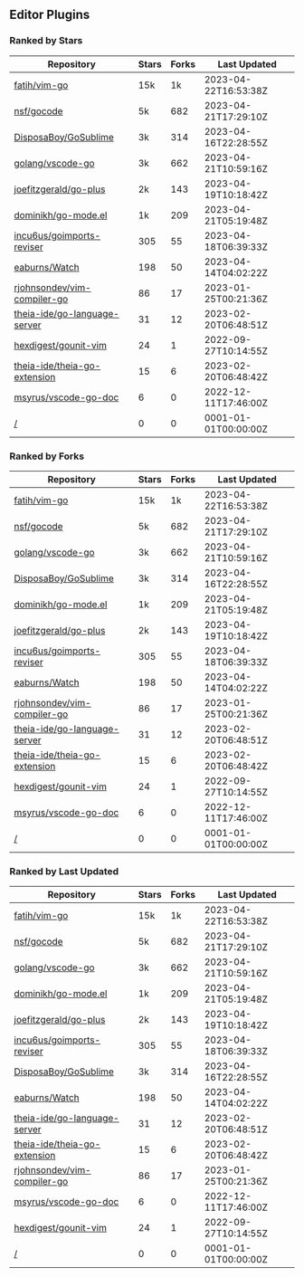 ## Editor Plugins

### Ranked by Stars

| Repository | Stars | Forks | Last Updated |
|------------|-------|-------|--------------|
| [fatih/vim-go](https://github.com/fatih/vim-go) | 15k | 1k | 2023-04-22T16:53:38Z |
| [nsf/gocode](https://github.com/nsf/gocode) | 5k | 682 | 2023-04-21T17:29:10Z |
| [DisposaBoy/GoSublime](https://github.com/DisposaBoy/GoSublime) | 3k | 314 | 2023-04-16T22:28:55Z |
| [golang/vscode-go](https://github.com/golang/vscode-go) | 3k | 662 | 2023-04-21T10:59:16Z |
| [joefitzgerald/go-plus](https://github.com/joefitzgerald/go-plus) | 2k | 143 | 2023-04-19T10:18:42Z |
| [dominikh/go-mode.el](https://github.com/dominikh/go-mode.el) | 1k | 209 | 2023-04-21T05:19:48Z |
| [incu6us/goimports-reviser](https://github.com/incu6us/goimports-reviser) | 305 | 55 | 2023-04-18T06:39:33Z |
| [eaburns/Watch](https://github.com/eaburns/Watch) | 198 | 50 | 2023-04-14T04:02:22Z |
| [rjohnsondev/vim-compiler-go](https://github.com/rjohnsondev/vim-compiler-go) | 86 | 17 | 2023-01-25T00:21:36Z |
| [theia-ide/go-language-server](https://github.com/theia-ide/go-language-server) | 31 | 12 | 2023-02-20T06:48:51Z |
| [hexdigest/gounit-vim](https://github.com/hexdigest/gounit-vim) | 24 | 1 | 2022-09-27T10:14:55Z |
| [theia-ide/theia-go-extension](https://github.com/theia-ide/theia-go-extension) | 15 | 6 | 2023-02-20T06:48:42Z |
| [msyrus/vscode-go-doc](https://github.com/msyrus/vscode-go-doc) | 6 | 0 | 2022-12-11T17:46:00Z |
| [/](https://github.com/golang/tools/blob/master/gopls/README.md) | 0 | 0 | 0001-01-01T00:00:00Z |

### Ranked by Forks

| Repository | Stars | Forks | Last Updated |
|------------|-------|-------|--------------|
| [fatih/vim-go](https://github.com/fatih/vim-go) | 15k | 1k | 2023-04-22T16:53:38Z |
| [nsf/gocode](https://github.com/nsf/gocode) | 5k | 682 | 2023-04-21T17:29:10Z |
| [golang/vscode-go](https://github.com/golang/vscode-go) | 3k | 662 | 2023-04-21T10:59:16Z |
| [DisposaBoy/GoSublime](https://github.com/DisposaBoy/GoSublime) | 3k | 314 | 2023-04-16T22:28:55Z |
| [dominikh/go-mode.el](https://github.com/dominikh/go-mode.el) | 1k | 209 | 2023-04-21T05:19:48Z |
| [joefitzgerald/go-plus](https://github.com/joefitzgerald/go-plus) | 2k | 143 | 2023-04-19T10:18:42Z |
| [incu6us/goimports-reviser](https://github.com/incu6us/goimports-reviser) | 305 | 55 | 2023-04-18T06:39:33Z |
| [eaburns/Watch](https://github.com/eaburns/Watch) | 198 | 50 | 2023-04-14T04:02:22Z |
| [rjohnsondev/vim-compiler-go](https://github.com/rjohnsondev/vim-compiler-go) | 86 | 17 | 2023-01-25T00:21:36Z |
| [theia-ide/go-language-server](https://github.com/theia-ide/go-language-server) | 31 | 12 | 2023-02-20T06:48:51Z |
| [theia-ide/theia-go-extension](https://github.com/theia-ide/theia-go-extension) | 15 | 6 | 2023-02-20T06:48:42Z |
| [hexdigest/gounit-vim](https://github.com/hexdigest/gounit-vim) | 24 | 1 | 2022-09-27T10:14:55Z |
| [msyrus/vscode-go-doc](https://github.com/msyrus/vscode-go-doc) | 6 | 0 | 2022-12-11T17:46:00Z |
| [/](https://github.com/golang/tools/blob/master/gopls/README.md) | 0 | 0 | 0001-01-01T00:00:00Z |

### Ranked by Last Updated

| Repository | Stars | Forks | Last Updated |
|------------|-------|-------|--------------|
| [fatih/vim-go](https://github.com/fatih/vim-go) | 15k | 1k | 2023-04-22T16:53:38Z |
| [nsf/gocode](https://github.com/nsf/gocode) | 5k | 682 | 2023-04-21T17:29:10Z |
| [golang/vscode-go](https://github.com/golang/vscode-go) | 3k | 662 | 2023-04-21T10:59:16Z |
| [dominikh/go-mode.el](https://github.com/dominikh/go-mode.el) | 1k | 209 | 2023-04-21T05:19:48Z |
| [joefitzgerald/go-plus](https://github.com/joefitzgerald/go-plus) | 2k | 143 | 2023-04-19T10:18:42Z |
| [incu6us/goimports-reviser](https://github.com/incu6us/goimports-reviser) | 305 | 55 | 2023-04-18T06:39:33Z |
| [DisposaBoy/GoSublime](https://github.com/DisposaBoy/GoSublime) | 3k | 314 | 2023-04-16T22:28:55Z |
| [eaburns/Watch](https://github.com/eaburns/Watch) | 198 | 50 | 2023-04-14T04:02:22Z |
| [theia-ide/go-language-server](https://github.com/theia-ide/go-language-server) | 31 | 12 | 2023-02-20T06:48:51Z |
| [theia-ide/theia-go-extension](https://github.com/theia-ide/theia-go-extension) | 15 | 6 | 2023-02-20T06:48:42Z |
| [rjohnsondev/vim-compiler-go](https://github.com/rjohnsondev/vim-compiler-go) | 86 | 17 | 2023-01-25T00:21:36Z |
| [msyrus/vscode-go-doc](https://github.com/msyrus/vscode-go-doc) | 6 | 0 | 2022-12-11T17:46:00Z |
| [hexdigest/gounit-vim](https://github.com/hexdigest/gounit-vim) | 24 | 1 | 2022-09-27T10:14:55Z |
| [/](https://github.com/golang/tools/blob/master/gopls/README.md) | 0 | 0 | 0001-01-01T00:00:00Z |

